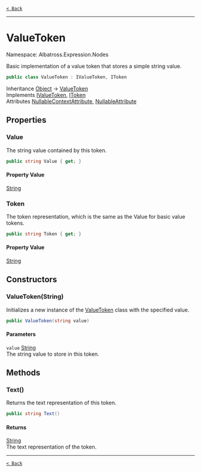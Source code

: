 [`< Back`](../../../)

---

# ValueToken

Namespace: Albatross.Expression.Nodes

Basic implementation of a value token that stores a simple string value.

```csharp
public class ValueToken : IValueToken, IToken
```

Inheritance [Object](https://docs.microsoft.com/en-us/dotnet/api/system.object) → [ValueToken](./albatross/expression/nodes/valuetoken)<br>
Implements [IValueToken](./albatross/expression/nodes/ivaluetoken), [IToken](./albatross/expression/nodes/itoken)<br>
Attributes [NullableContextAttribute](https://docs.microsoft.com/en-us/dotnet/api/system.runtime.compilerservices.nullablecontextattribute), [NullableAttribute](https://docs.microsoft.com/en-us/dotnet/api/system.runtime.compilerservices.nullableattribute)

## Properties

### **Value**

The string value contained by this token.

```csharp
public string Value { get; }
```

#### Property Value

[String](https://docs.microsoft.com/en-us/dotnet/api/system.string)<br>

### **Token**

The token representation, which is the same as the Value for basic value tokens.

```csharp
public string Token { get; }
```

#### Property Value

[String](https://docs.microsoft.com/en-us/dotnet/api/system.string)<br>

## Constructors

### **ValueToken(String)**

Initializes a new instance of the [ValueToken](./albatross/expression/nodes/valuetoken) class with the specified value.

```csharp
public ValueToken(string value)
```

#### Parameters

`value` [String](https://docs.microsoft.com/en-us/dotnet/api/system.string)<br>
The string value to store in this token.

## Methods

### **Text()**

Returns the text representation of this token.

```csharp
public string Text()
```

#### Returns

[String](https://docs.microsoft.com/en-us/dotnet/api/system.string)<br>
The text representation of the token.

---

[`< Back`](../../../)
